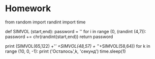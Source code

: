 # Homework
from random import randint
import time

def SIMVOL (start,end):
    password = ''
    for i in range (0, (randint (4,7)):
        password += chr(randint(start,end))
        return password

print (SIMVOL(65,122) +'_' +SIMVOL(48,57) + '_'+SIMVOL(58,64))
for k in range (10, 0, -1):
    print ('Осталось',k, 'секунд')
    time.sleep(1)
